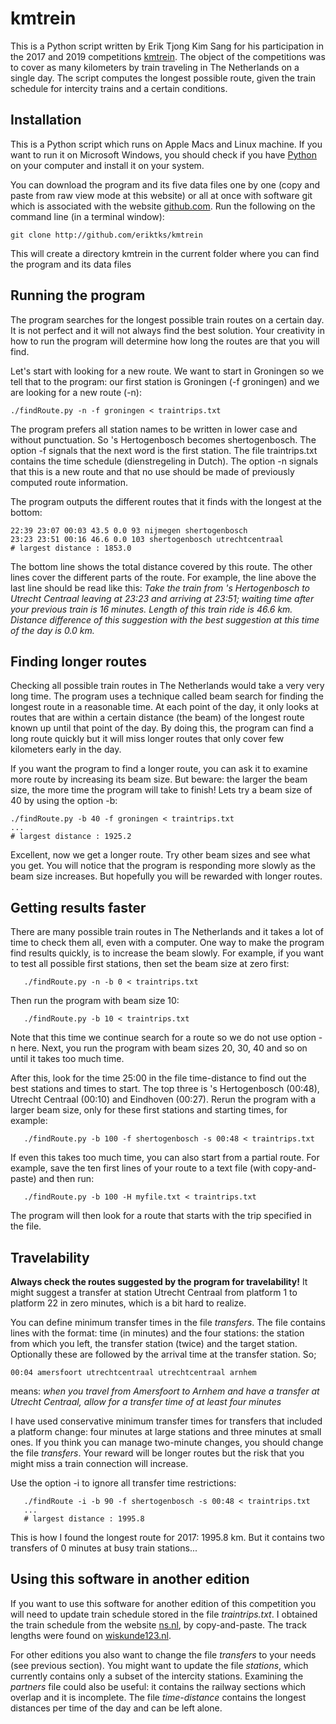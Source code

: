 # kmtrein

This is a Python script written by Erik Tjong Kim Sang for
his participation in the 2017 and 2019 competitions
[kmtrein](https://www.kilometerkampioen.nl/).
The object of the competitions was to cover as many
kilometers by train traveling in The Netherlands on a single day.
The script computes the longest possible
route, given the train schedule for intercity trains and a
certain conditions.

## Installation

This is a Python script which runs on Apple Macs and Linux
machine. If you want to run it on Microsoft Windows, you
should check if you have
[Python](https://en.wikipedia.org/wiki/Python_(programming_language))
on your computer and install it on your system.

You can download the program and its five data files one by
one (copy and paste from raw view mode at this website) or
all at once with software git which is associated with the
website [github.com](http://github.com). Run the following
on the command line (in a terminal window):

```
git clone http://github.com/eriktks/kmtrein
```

This will create a directory kmtrein in the current folder
where you can find the program and its data files

## Running the program

The program searches for the longest possible train routes
on a certain day. It is not perfect and it will not always
find the best solution. Your creativity in how to run the
program will determine how long the routes are that you will
find.

Let's start with looking for a new route. We want to start in
Groningen so we tell that to the program: our first station is
Groningen (-f groningen) and we are looking for a new route (-n):

```
./findRoute.py -n -f groningen < traintrips.txt
```

The program prefers all station names to be written in lower
case and without punctuation. So 's Hertogenbosch becomes
shertogenbosch. The option -f signals that the next word is
the first station. The file traintrips.txt contains the time
schedule (dienstregeling in Dutch). The option -n signals
that this is a new route and that no use should be made of
previously computed route information.

The program outputs the different routes that it finds with
the longest at the bottom:

```
22:39 23:07 00:03 43.5 0.0 93 nijmegen shertogenbosch
23:23 23:51 00:16 46.6 0.0 103 shertogenbosch utrechtcentraal
# largest distance : 1853.0
```

The bottom line shows the total distance covered by this
route. The other lines cover the different parts of the
route. For example, the line above the last line should be
read like this: *Take the train from 's Hertogenbosch to
Utrecht Centraal leaving at 23:23 and arriving at 23:51;
waiting time after your previous train is 16 minutes. Length
of this train ride is 46.6 km. Distance difference of this
suggestion with the best suggestion at this time of the day
is 0.0 km.*

## Finding longer routes

Checking all possible train routes in The Netherlands would
take a very very long time. The program uses a technique
called beam search for finding the longest route in a
reasonable time. At each point of the day, it only looks at
routes that are within a certain distance (the beam) of the
longest route known up until that point of the day. By doing
this, the program can find a long route quickly but it will
miss longer routes that only cover few kilometers early in
the day.

If you want the program to find a longer route, you can ask
it to examine more route by increasing its beam size. But
beware: the larger the beam size, the more time the program
will take to finish! Lets try a beam size of 40 by using the
option -b:

```
./findRoute.py -b 40 -f groningen < traintrips.txt
...
# largest distance : 1925.2
```

Excellent, now we get a longer route. Try other beam sizes
and see what you get. You will notice that the program is
responding more slowly as the beam size increases. But
hopefully you will be rewarded with longer routes.

## Getting results faster

There are many possible train routes in The Netherlands and
it takes a lot of time to check them all, even with a
computer. One way to make the program find results quickly,
is to increase the beam slowly. For example, if you want to
test all possible first stations, then set the beam size at
zero first:

```
   ./findRoute.py -n -b 0 < traintrips.txt
```

Then run the program with beam size 10:

```
   ./findRoute.py -b 10 < traintrips.txt
```

Note that this time we continue search for a route so we do
not use option -n here. Next, you run the program with beam
sizes 20, 30, 40 and so on until it takes too much time.

After this, look for the time 25:00 in the file
time-distance to find out the best stations and times to
start. The top three is 's Hertogenbosch (00:48), Utrecht
Centraal (00:10) and Eindhoven (00:27). Rerun the program
with a larger beam size, only for these first stations and
starting times, for example:

```
   ./findRoute.py -b 100 -f shertogenbosch -s 00:48 < traintrips.txt
```

If even this takes too much time, you can also start from a
partial route. For example, save the ten first lines of your
route to a text file (with copy-and-paste) and then run:

```
   ./findRoute.py -b 100 -H myfile.txt < traintrips.txt
```

The program will then look for a route that starts with the
trip specified in the file.

## Travelability

**Always check the routes suggested by  the program for
travelability!** It might suggest a transfer at station
Utrecht Centraal from platform 1 to platform 22 in zero
minutes, which is a bit hard to realize.

You can define minimum transfer times in the file
*transfers*.  The file contains lines with the format: time
(in minutes) and the four stations: the station from which you
left, the transfer station (twice) and the target station.
Optionally these are followed by the arrival time at the
transfer station. So;

```
00:04 amersfoort utrechtcentraal utrechtcentraal arnhem
```

means: *when you travel from Amersfoort to Arnhem and have a
transfer at Utrecht Centraal, allow for a transfer time of
at least four minutes*

I have used conservative minimum transfer times for
transfers that included a platform change: four minutes at
large stations and three minutes at small ones. If you think
you can manage two-minute changes, you should change the
file *transfers*. Your reward will be longer routes but the
risk that you might miss a train connection will increase.

Use the option -i to ignore all transfer time restrictions:

```
   ./findRoute -i -b 90 -f shertogenbosch -s 00:48 < traintrips.txt
   ...
   # largest distance : 1995.8
```

This is how I found the longest route for 2017: 1995.8 km. But it
contains two transfers of 0 minutes at busy train stations...

## Using this software in another edition

If you want to use this software for another edition of this
competition you will need to update train schedule stored in
the file *traintrips.txt*. I obtained the train schedule
from the website
[ns.nl](https://www.ns.nl/reisplanner),
by copy-and-paste.  The track lengths were found on
[wiskunde123.nl](http://www.wiskunde123.nl/treingraaf/).

For other editions you also want to change the file
*transfers* to your needs (see previous section). You might
want to update the file *stations*, which currently contains
only a subset of the intercity stations. Examining the
*partners* file could also be useful: it contains the railway
sections which overlap and it is incomplete. The file
*time-distance* contains the longest distances per time of the
day and can be left alone.


